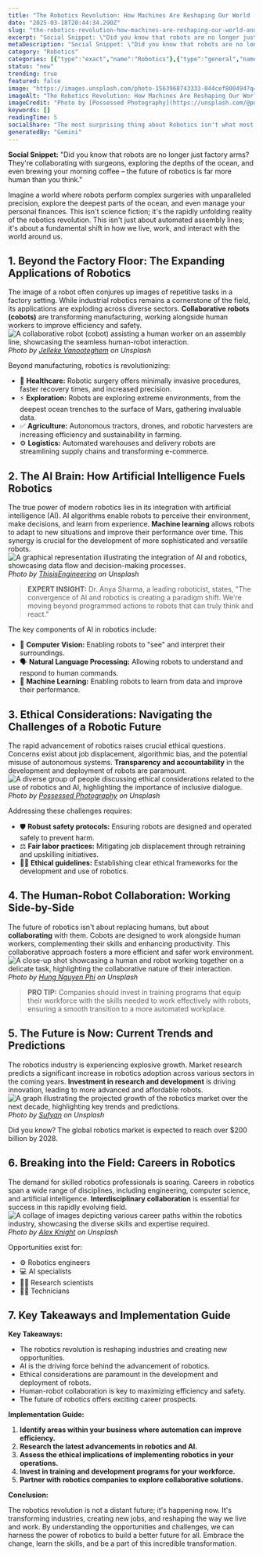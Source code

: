 ```yaml
---
title: "The Robotics Revolution: How Machines Are Reshaping Our World (and Your Future)"
date: "2025-03-18T20:44:34.290Z"
slug: "the-robotics-revolution-how-machines-are-reshaping-our-world-and-your-future"
excerpt: "Social Snippet: \"Did you know that robots are no longer just factory arms?  They're collaborating with surgeons, exploring the depths of the ocean, and even brewing your morning coffee – the future of robotics is far more human than you think.\""
metaDescription: "Social Snippet: \"Did you know that robots are no longer just factory arms?  They're collaborating with surgeons, exploring the depths of the ocean, and eve..."
category: "Robotics"
categories: [{"type":"exact","name":"Robotics"},{"type":"general","name":"Engineering"},{"type":"medium","name":"Computer Science"},{"type":"specific","name":"Artificial Intelligence"},{"type":"niche","name":"Machine Learning"}]
status: "new"
trending: true
featured: false
image: "https://images.unsplash.com/photo-1563968743333-044cef800494?q=85&w=1200&fit=max&fm=webp&auto=compress"
imageAlt: "The Robotics Revolution: How Machines Are Reshaping Our World (and Your Future)"
imageCredit: "Photo by [Possessed Photography](https://unsplash.com/@possessedphotography) on Unsplash"
keywords: []
readingTime: 5
socialShare: "The most surprising thing about Robotics isn't what most people think. Find out what experts really say about this game-changing topic."
generatedBy: "Gemini"
---
```




**Social Snippet:** "Did you know that robots are no longer just factory arms?  They're collaborating with surgeons, exploring the depths of the ocean, and even brewing your morning coffee – the future of robotics is far more human than you think."

Imagine a world where robots perform complex surgeries with unparalleled precision, explore the deepest parts of the ocean, and even manage your personal finances.  This isn't science fiction; it's the rapidly unfolding reality of the robotics revolution.  This isn't just about automated assembly lines; it's about a fundamental shift in how we live, work, and interact with the world around us.

## 1. Beyond the Factory Floor: The Expanding Applications of Robotics

The image of a robot often conjures up images of repetitive tasks in a factory setting. While industrial robotics remains a cornerstone of the field, its applications are exploding across diverse sectors.  **Collaborative robots (cobots)** are transforming manufacturing, working alongside human workers to improve efficiency and safety.  ![A collaborative robot (cobot) assisting a human worker on an assembly line, showcasing the seamless human-robot interaction.](https://images.unsplash.com/photo-1518314916381-77a37c2a49ae?q=85&w=1200&fit=max&fm=webp&auto=compress)
*Photo by [Jelleke Vanooteghem](https://unsplash.com/@ilumire) on Unsplash*

Beyond manufacturing, robotics is revolutionizing:

* 🔑 **Healthcare:** Robotic surgery offers minimally invasive procedures, faster recovery times, and increased precision.
* ⚡ **Exploration:** Robots are exploring extreme environments, from the deepest ocean trenches to the surface of Mars, gathering invaluable data.
* ✅ **Agriculture:** Autonomous tractors, drones, and robotic harvesters are increasing efficiency and sustainability in farming.
* ⚙️ **Logistics:** Automated warehouses and delivery robots are streamlining supply chains and transforming e-commerce.

## 2. The AI Brain: How Artificial Intelligence Fuels Robotics

The true power of modern robotics lies in its integration with artificial intelligence (AI).  AI algorithms enable robots to perceive their environment, make decisions, and learn from experience. **Machine learning** allows robots to adapt to new situations and improve their performance over time.  This synergy is crucial for the development of more sophisticated and versatile robots. ![A graphical representation illustrating the integration of AI and robotics, showcasing data flow and decision-making processes.](https://images.unsplash.com/photo-1581090121489-ff9b54bbee43?q=85&w=1200&fit=max&fm=webp&auto=compress)
*Photo by [ThisisEngineering](https://unsplash.com/@thisisengineering) on Unsplash*

> **EXPERT INSIGHT:**  Dr. Anya Sharma, a leading roboticist, states,  "The convergence of AI and robotics is creating a paradigm shift.  We're moving beyond programmed actions to robots that can truly think and react."

The key components of AI in robotics include:

* 🧠 **Computer Vision:** Enabling robots to "see" and interpret their surroundings.
* 🗣️ **Natural Language Processing:** Allowing robots to understand and respond to human commands.
* 🤖 **Machine Learning:** Enabling robots to learn from data and improve their performance.

## 3.  Ethical Considerations: Navigating the Challenges of a Robotic Future

The rapid advancement of robotics raises crucial ethical questions.  Concerns exist about job displacement, algorithmic bias, and the potential misuse of autonomous systems.  **Transparency and accountability** in the development and deployment of robots are paramount. ![A diverse group of people discussing ethical considerations related to the use of robotics and AI, highlighting the importance of inclusive dialogue.](https://images.unsplash.com/photo-1563968743333-044cef800494?q=85&w=1200&fit=max&fm=webp&auto=compress)
*Photo by [Possessed Photography](https://unsplash.com/@possessedphotography) on Unsplash*

Addressing these challenges requires:

* 🛡️ **Robust safety protocols:** Ensuring robots are designed and operated safely to prevent harm.
* ⚖️ **Fair labor practices:** Mitigating job displacement through retraining and upskilling initiatives.
* 🧑‍⚖️ **Ethical guidelines:** Establishing clear ethical frameworks for the development and use of robotics.

## 4. The Human-Robot Collaboration:  Working Side-by-Side

The future of robotics isn't about replacing humans, but about **collaborating** with them. Cobots are designed to work alongside human workers, complementing their skills and enhancing productivity.  This collaborative approach fosters a more efficient and safer work environment. ![A close-up shot showcasing a human and robot working together on a delicate task, highlighting the collaborative nature of their interaction.](https://images.unsplash.com/photo-1527612820672-5b56351f7346?q=85&w=1200&fit=max&fm=webp&auto=compress)
*Photo by [Hung Nguyen Phi](https://unsplash.com/@hungnp92) on Unsplash*

> **PRO TIP:**  Companies should invest in training programs that equip their workforce with the skills needed to work effectively with robots, ensuring a smooth transition to a more automated workplace.

## 5.  The Future is Now:  Current Trends and Predictions

The robotics industry is experiencing explosive growth.  Market research predicts a significant increase in robotics adoption across various sectors in the coming years.  **Investment in research and development** is driving innovation, leading to more advanced and affordable robots.  ![A graph illustrating the projected growth of the robotics market over the next decade, highlighting key trends and predictions.](https://images.unsplash.com/photo-1637002722490-5f8ceed9774c?q=85&w=1200&fit=max&fm=webp&auto=compress)
*Photo by [Sufyan](https://unsplash.com/@blenderdesigner_1688) on Unsplash*

Did you know?  The global robotics market is expected to reach over $200 billion by 2028.

## 6.  Breaking into the Field:  Careers in Robotics

The demand for skilled robotics professionals is soaring.  Careers in robotics span a wide range of disciplines, including engineering, computer science, and artificial intelligence.  **Interdisciplinary collaboration** is essential for success in this rapidly evolving field. ![A collage of images depicting various career paths within the robotics industry, showcasing the diverse skills and expertise required.](https://images.unsplash.com/photo-1485827404703-89b55fcc595e?q=85&w=1200&fit=max&fm=webp&auto=compress)
*Photo by [Alex Knight](https://unsplash.com/@agk42) on Unsplash*

Opportunities exist for:

* ⚙️ Robotics engineers
* 💻 AI specialists
* 🧑‍🔬 Research scientists
* 👨‍🔧 Technicians

## 7. Key Takeaways and Implementation Guide

**Key Takeaways:**

* The robotics revolution is reshaping industries and creating new opportunities.
* AI is the driving force behind the advancement of robotics.
* Ethical considerations are paramount in the development and deployment of robots.
* Human-robot collaboration is key to maximizing efficiency and safety.
* The future of robotics offers exciting career prospects.

**Implementation Guide:**

1. **Identify areas within your business where automation can improve efficiency.**
2. **Research the latest advancements in robotics and AI.**
3. **Assess the ethical implications of implementing robotics in your operations.**
4. **Invest in training and development programs for your workforce.**
5. **Partner with robotics companies to explore collaborative solutions.**

**Conclusion:**

The robotics revolution is not a distant future; it's happening now.  It's transforming industries, creating new jobs, and reshaping the way we live and work. By understanding the opportunities and challenges, we can harness the power of robotics to build a better future for all.  Embrace the change, learn the skills, and be a part of this incredible transformation.


<div class="reading-progress-container">
  <div id="reading-progress" class="reading-progress"></div>
</div>
